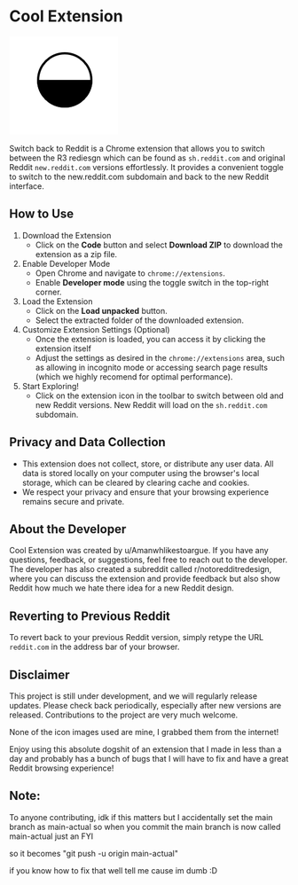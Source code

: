 # Cool Extension

![Extension Icon](icon.png)

Switch back to Reddit is a Chrome extension that allows you to switch between the R3 rediesgn which can be found as `sh.reddit.com` and original Reddit `new.reddit.com` versions effortlessly. It provides a convenient toggle to switch to the new.reddit.com subdomain and back to the new Reddit interface.

## How to Use

1. Download the Extension
   - Click on the **Code** button and select **Download ZIP** to download the extension as a zip file.
2. Enable Developer Mode
   - Open Chrome and navigate to `chrome://extensions`.
   - Enable **Developer mode** using the toggle switch in the top-right corner.
3. Load the Extension
   - Click on the **Load unpacked** button.
   - Select the extracted folder of the downloaded extension.
4. Customize Extension Settings (Optional)
   - Once the extension is loaded, you can access it by clicking the extension itself
   - Adjust the settings as desired in the `chrome://extensions` area, such as allowing in incognito mode or accessing search page results (which we highly recomend for optimal performance).
5. Start Exploring!
   - Click on the extension icon in the toolbar to switch between old and new Reddit versions. New Reddit will load on the `sh.reddit.com` subdomain.

## Privacy and Data Collection

- This extension does not collect, store, or distribute any user data. All data is stored locally on your computer using the browser's local storage, which can be cleared by clearing cache and cookies.
- We respect your privacy and ensure that your browsing experience remains secure and private.

## About the Developer

Cool Extension was created by u/Amanwhlikestoargue. If you have any questions, feedback, or suggestions, feel free to reach out to the developer.
The developer has also created a subreddit called r/notoredditredesign, where you can discuss the extension and provide feedback but also show Reddit how much we hate there idea for a new Reddit design.

## Reverting to Previous Reddit

To revert back to your previous Reddit version, simply retype the URL `reddit.com` in the address bar of your browser.

## Disclaimer

This project is still under development, and we will regularly release updates. Please check back periodically, especially after new versions are released. Contributions to the project are very much welcome.

None of the icon images used are mine, I grabbed them from the internet!

Enjoy using this absolute dogshit of an extension that I made in less than a day and probably has a bunch of bugs that I will have to fix and have a great Reddit browsing experience!

## Note:

To anyone contributing, idk if this matters but I accidentally set the main branch as main-actual so when you commit the main branch is now called main-actual just an FYI

so it becomes "git push -u origin main-actual"

if you know how to fix that well tell me cause im dumb :D
